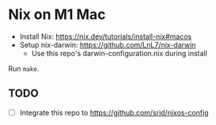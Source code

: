 # Nix on M1 Mac

- Install Nix: https://nix.dev/tutorials/install-nix#macos
- Setup nix-darwin: https://github.com/LnL7/nix-darwin
  - Use this repo's darwin-configuration.nix during install

Run `make`.

## TODO 

- [ ] Integrate this repo to https://github.com/srid/nixos-config